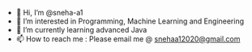 - 👋 Hi, I’m @sneha-a1
- 👀 I’m interested in Programming, Machine Learning and Engineering
- 🌱 I’m currently learning advanced Java
- 📫 How to reach me : Please email me @ snehaa12020@gmail.com

<!---
sneha-a1/sneha-a1 is a ✨ special ✨ repository because its `README.md` (this file) appears on your GitHub profile.
You can click the Preview link to take a look at your changes.
--->
